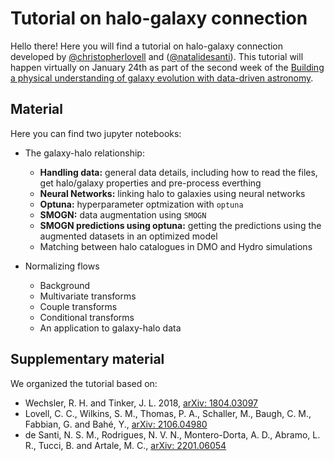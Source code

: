 # Tutorial on halo-galaxy connection

Hello there! Here you will find a tutorial on halo-galaxy connection developed by [@christopherlovell](https://www.christopherlovell.co.uk/) and ([@natalidesanti](https://natalidesanti.github.io/)). This tutorial will happen virtually on January 24th as part of the second week of the
[Building a physical understanding of galaxy evolution with data-driven astronomy](https://datadrivengalaxyevolution.github.io/#description).

## Material

Here you can find two jupyter notebooks:

* The galaxy-halo relationship:
  * **Handling data:** general data details, including how to read the files, get halo/galaxy properties and pre-process everthing
  * **Neural Networks:** linking halo to galaxies using neural networks
  * **Optuna:** hyperparameter optmization with `optuna`
  * **SMOGN:** data augmentation using `SMOGN`
  * **SMOGN predictions using optuna:** getting the predictions using the augmented datasets in an optimized model
  * Matching between halo catalogues in DMO and Hydro simulations
 
* Normalizing flows
  * Background
  * Multivariate transforms
  * Couple transforms
  * Conditional transforms
  * An application to galaxy-halo data
  
## Supplementary material

We organized the tutorial based on:

* Wechsler, R. H. and Tinker, J. L. 2018, [arXiv: 1804.03097](https://arxiv.org/abs/1804.03097)
* Lovell, C. C., Wilkins, S. M., Thomas, P. A., Schaller, M., Baugh, C. M., Fabbian, G. and Bahé, Y., [arXiv: 2106.04980](https://arxiv.org/abs/2106.04980)
* de Santi, N. S. M., Rodrigues, N. V. N., Montero-Dorta, A. D., Abramo, L. R., Tucci, B. and Artale, M. C., [arXiv: 2201.06054](https://arxiv.org/abs/2201.06054)
